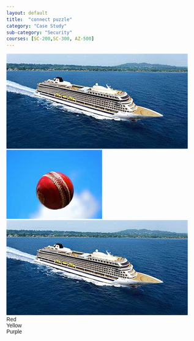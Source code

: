 ```yaml
---
layout: default
title:  "connect puzzle"
category: "Case Study"
sub-category: "Security"
courses: [SC-200,SC-300, AZ-500]
---
```


<!DOCTYPE html>
<html lang="en">
<head>
    <meta charset="UTF-8">
    <meta name="viewport" content="width=device-width, initial-scale=1.0">
    <title>Fruit Color Matching Game</title>
    <style>
body {
    font-family: Arial, sans-serif;
}

.container {
    display: flex;
    justify-content: space-around;
    margin-top: 50px;
}

.fruits, .colors {
    display: flex;
    flex-direction: column;
    align-items: center;
}

.fruits img, .colors div {
    width: 100px;
    height: 100px;
    margin: 10px;
    cursor: pointer;
    border: 2px solid #0F6CBD;
    display: flex;
    justify-content: center;
    align-items: center;
    transition: transform 0.3s, box-shadow 0.3s;
    border-radius: 15px;
}

.fruits img.selected, .colors div.selected {
    border: 5px solid #0F6CBD;
    box-shadow: 0 0 30px #0F6CBD;
}

.fruits img:hover {
    transform: scale(1.1);
    box-shadow: 0 0 15px rgba(0, 0, 0, 0.5);
}

#message {
    position: fixed;
    top: 50%;
    left: 50%;
    transform: translate(-50%, -50%);
    font-size: 24px;
    color: red;
    font-weight: bold;
    display: none; /* Initially hidden */
}
    </style>
</head>
<body>
    <div class="container">
        <div class="fruits">
            <img src="b1.jpeg" alt="Grape" id="grape">
            <img src="bl2.jpeg" alt="Apple" id="apple">
            <img src="b1.jpeg" alt="Banana" id="banana">
        </div>
        <div class="colors">
            <div id="red">Red</div>
            <div id="yellow">Yellow</div>
            <div id="purple">Purple</div>
        </div>
    </div>
    <div id="message"></div>
    <script src="https://cdnjs.cloudflare.com/ajax/libs/leader-line/1.0.7/leader-line.min.js"></script>
    <script>

let selectedFruit = null;
let selectedColor = null;

document.querySelectorAll('.fruits img').forEach(fruit => {
    fruit.addEventListener('click', () => {
        if (selectedFruit) {
            selectedFruit.classList.remove('selected');
        }
        selectedFruit = fruit;
        selectedFruit.classList.add('selected');
        checkMatch();
    });
});

document.querySelectorAll('.colors div').forEach(color => {
    color.addEventListener('click', () => {
        if (selectedColor) {
            selectedColor.classList.remove('selected');
        }
        selectedColor = color;
        selectedColor.classList.add('selected');
        checkMatch();
    });
});

function checkMatch() {
    if (selectedFruit && selectedColor) {
        let isMatch = false;
        if ((selectedFruit.id === 'apple' && selectedColor.id === 'red') ||
            (selectedFruit.id === 'banana' && selectedColor.id === 'yellow') ||
            (selectedFruit.id === 'grape' && selectedColor.id === 'purple')) {
            isMatch = true;
        }

        if (isMatch) {
            new LeaderLine(
                document.getElementById(selectedFruit.id),
                document.getElementById(selectedColor.id),
                { color: 'blue', size: 4 }
            );
            document.getElementById('message').innerText = '';
             document.getElementById('message').style.display = 'none';
        } else {
            document.getElementById('message').innerText = 'Oops! Try Again!';
            document.getElementById('message').style.display = 'block';
        }

        selectedFruit.classList.remove('selected');
        selectedColor.classList.remove('selected');
        selectedFruit = null;
        selectedColor = null;
    }
}
    </script>
</body>
</html>
